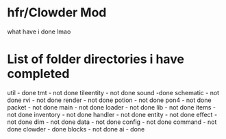 # hfr/Clowder Mod

what have i done lmao

# List of folder directories i have completed

util - done
tmt - not done
tileentity - not done
sound -done
schematic - not done
rvi - not done
render - not done
potion - not done
pon4 - not done
packet - not done
main - not done
loader - not done
lib - not done
items - not done
inventory - not done
handler - not done
entity - not done
effect - not done
dim - not done
data - not done
config - not done
command - not done
clowder - done
blocks - not done
ai - done
